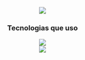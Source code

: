 <div align="center">
  <img src="https://github.com/leovasc5/leovasc5/assets/70069239/f53a18a4-ee69-42dc-92ef-bcf961876ff4.png" src="www.sptech.school">
  <h3>Tecnologias que uso</h3>
  <p>
    <img src="https://skillicons.dev/icons?i=mysql,python,r,azure">
    <br>
    <img src="https://skillicons.dev/icons?i=linux,aws,mongodb,spring">
  </p>
  <!--
  <h3>Experiências</h3>
  <p>
    <img src="https://skillicons.dev/icons?i=java,js,django">
    <br>
    <img src="https://skillicons.dev/icons?i=photoshop,bootstrap,react">
    <br>
    <img src="https://skillicons.dev/icons?i=php,laravel,cs">
  </p>
 </div>
-->
